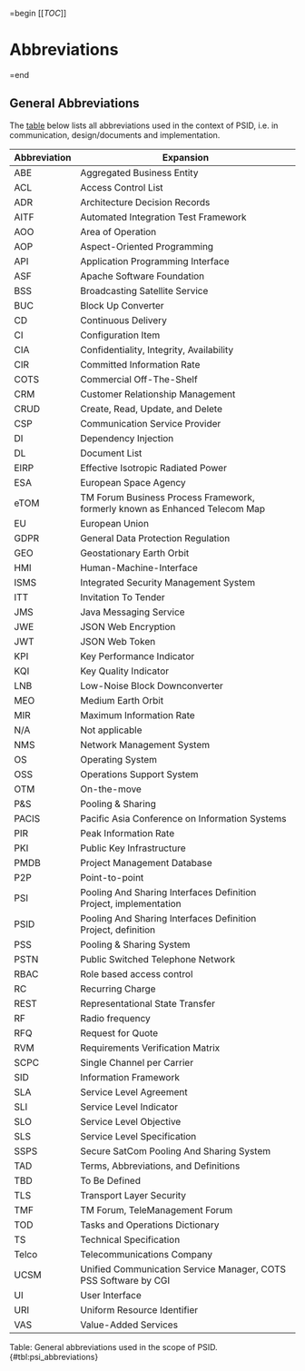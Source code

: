 =begin
[[_TOC_]]

# Abbreviations

=end

## General Abbreviations

The [table](#psi_abbreviations) below lists all abbreviations used in the context of PSID, i.e. in communication, design/documents and implementation.

| Abbreviation | Expansion                                              |
| ------------ | ------------------------------------------------------ |
| ABE          | Aggregated Business Entity                             |
| ACL          | Access Control List                                    |
| ADR          | Architecture Decision Records                          |
| AITF         | Automated Integration Test Framework                   |
| AOO          | Area of Operation                                      |
| AOP          | Aspect-Oriented Programming                            |
| API          | Application Programming Interface                      |
| ASF          | Apache Software Foundation                             |
| BSS          | Broadcasting Satellite Service                         |
| BUC          | Block Up Converter                                     |
| CD           | Continuous Delivery                                    |
| CI           | Configuration Item                                     |
| CIA          | Confidentiality, Integrity, Availability               |
| CIR          | Committed Information Rate                             |
| COTS         | Commercial Off-The-Shelf                               |
| CRM          | Customer Relationship Management                       |
| CRUD         | Create, Read, Update, and Delete                              |
| CSP          | Communication Service Provider                         |
| DI           | Dependency Injection                                   |
| DL           | Document List                                          |
| EIRP         | Effective Isotropic Radiated Power                     |
| ESA          | European Space Agency                                  |
| eTOM         | TM Forum Business Process Framework, formerly known as Enhanced Telecom Map                                   |
| EU           | European Union                                         |
| GDPR         | General Data Protection Regulation                     |
| GEO          | Geostationary Earth Orbit                              |
| HMI          | Human-Machine-Interface                                |
| ISMS         | Integrated Security Management System                  |
| ITT          | Invitation To Tender                                   |
| JMS          | Java Messaging Service                                 |
| JWE          | JSON Web Encryption                                    |
| JWT          | JSON Web Token                                         |
| KPI          | Key Performance Indicator                              |
| KQI          | Key Quality Indicator                              |
| LNB          | Low-Noise Block Downconverter                          |
| MEO          | Medium Earth Orbit                                     |
| MIR          | Maximum Information Rate                               |
| N/A          | Not applicable                                         |
| NMS          | Network Management System                              |
| OS           | Operating System                                       |
| OSS          | Operations Support System                              |
| OTM          | On-the-move                                            |
| P&S          | Pooling & Sharing                                      |
| PACIS        | Pacific Asia Conference on Information Systems         |
| PIR          | Peak Information Rate                                  |
| PKI          | Public Key Infrastructure                              |
| PMDB         | Project Management Database                            |
| P2P          | Point-to-point                                         |
| PSI          | Pooling And Sharing Interfaces Definition Project, implementation      |
| PSID         | Pooling And Sharing Interfaces Definition Project, definition      |
| PSS          | Pooling & Sharing System                               |
| PSTN         | Public Switched Telephone Network                      |
| RBAC         | Role based access control                              |
| RC           | Recurring Charge                                       |
| REST         | Representational State Transfer                        |
| RF           | Radio frequency                                        |
| RFQ          | Request for Quote                                      |
| RVM          | Requirements Verification Matrix                       |
| SCPC         | Single Channel per Carrier                             |
| SID          | Information Framework                                  |
| SLA          | Service Level Agreement                                |
| SLI          | Service Level Indicator                            |
| SLO          | Service Level Objective                            |
| SLS          | Service Level Specification                            |
| SSPS         | Secure SatCom Pooling And Sharing System               |
| TAD          | Terms, Abbreviations, and Definitions                  |
| TBD          | To Be Defined                                          |
| TLS          | Transport Layer Security                               |
| TMF          | TM Forum, TeleManagement Forum                        |
| TOD          | Tasks and Operations Dictionary                        |
| TS           | Technical Specification                                |
| Telco        | Telecommunications Company                             |
| UCSM         | Unified Communication Service Manager, COTS PSS Software by CGI     |
| UI           | User Interface                                         |
| URI          | Uniform Resource Identifier                            |
| VAS          | Value-Added Services                                   |

Table: General abbreviations used in the scope of PSID. {#tbl:psi_abbreviations}
